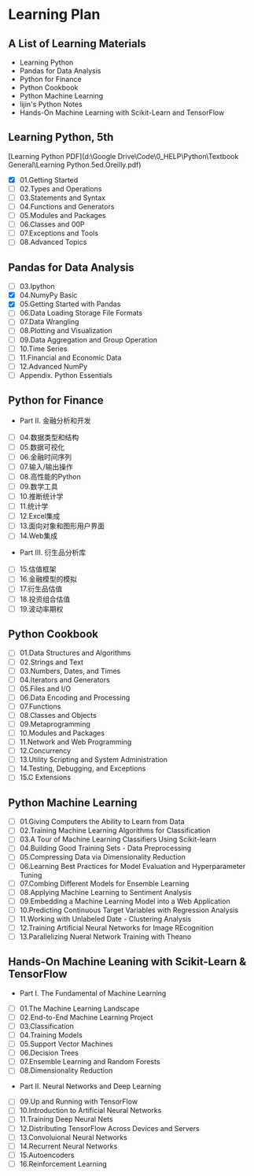 # Learning Plan

## A List of Learning Materials
- Learning Python
- Pandas for Data Analysis
- Python for Finance
- Python Cookbook
- Python Machine Learning
- lijin's Python Notes
- Hands-On Machine Learning with Scikit-Learn and TensorFlow


## Learning Python, 5th
[Learning Python PDF](d:\Google Drive\Code\0_HELP\Python\Textbook General\Learning Python.5ed.Oreilly.pdf)
- [x] 01.Getting Started
- [ ] 02.Types and Operations
- [ ] 03.Statements and Syntax
- [ ] 04.Functions and Generators
- [ ] 05.Modules and Packages
- [ ] 06.Classes and 00P
- [ ] 07.Exceptions and Tools
- [ ] 08.Advanced Topics

## Pandas for Data Analysis
- [ ] 03.Ipython
- [x] 04.NumyPy Basic
- [x] 05.Getting Started with Pandas
- [ ] 06.Data Loading Storage File Formats
- [ ] 07.Data Wrangling
- [ ] 08.Plotting and Visualization
- [ ] 09.Data Aggregation and Group Operation
- [ ] 10.Time Series
- [ ] 11.Financial and Economic Data
- [ ] 12.Advanced NumPy
- [ ] Appendix. Python Essentials

## Python for Finance
- Part II. 金融分析和开发
- [ ] 04.数据类型和结构
- [ ] 05.数据可视化
- [ ] 06.金融时间序列
- [ ] 07.输入/输出操作
- [ ] 08.高性能的Python
- [ ] 09.数学工具
- [ ] 10.推断统计学
- [ ] 11.统计学
- [ ] 12.Excel集成
- [ ] 13.面向对象和图形用户界面
- [ ] 14.Web集成
- Part III. 衍生品分析库
- [ ] 15.估值框架
- [ ] 16.金融模型的模拟
- [ ] 17.衍生品估值
- [ ] 18.投资组合估值
- [ ] 19.波动率期权

## Python Cookbook
- [ ] 01.Data Structures and Algorithms
- [ ] 02.Strings and Text
- [ ] 03.Numbers, Dates, and Times
- [ ] 04.Iterators and Generators
- [ ] 05.Files and I/O
- [ ] 06.Data Encoding and Processing
- [ ] 07.Functions
- [ ] 08.Classes and Objects
- [ ] 09.Metaprogramming
- [ ] 10.Modules and Packages
- [ ] 11.Network and Web Programming
- [ ] 12.Concurrency
- [ ] 13.Utility Scripting and System Administration
- [ ] 14.Testing, Debugging, and Exceptions
- [ ] 15.C Extensions

## Python Machine Learning
- [ ] 01.Giving Computers the Ability to Learn from Data
- [ ] 02.Training Machine Learning Algorithms for Classification
- [ ] 03.A Tour of Machine Learning Classifiers Using Scikit-learn
- [ ] 04.Building Good Training Sets - Data Preprocessing
- [ ] 05.Compressing Data via Dimensionality Reduction
- [ ] 06.Learning Best Practices for Model Evaluation and Hyperparameter Tuning
- [ ] 07.Combing Different Models for Ensemble Learning
- [ ] 08.Applying Machine Learning to Sentiment Analysis
- [ ] 09.Embedding a Machine Learning Model into a Web Application
- [ ] 10.Predicting Continuous Target Variables with Regression Analysis
- [ ] 11.Working with Unlabeled Date - Clustering Analysis
- [ ] 12.Training Artificial Neural Networks for Image REcognition
- [ ] 13.Parallelizing Nueral Network Training with Theano

## Hands-On Machine Leaning with Scikit-Learn & TensorFlow
- Part I. The Fundamental of Machine Learning
- [ ] 01.The Machine Learning Landscape
- [ ] 02.End-to-End Machine Learning Project
- [ ] 03.Classification
- [ ] 04.Training Models
- [ ] 05.Support Vector Machines
- [ ] 06.Decision Trees
- [ ] 07.Ensemble Learning and Random Forests
- [ ] 08.Dimensionality Reduction
- Part II. Neural Networks and Deep Learning
- [ ] 09.Up and Running with TensorFlow
- [ ] 10.Introduction to Artificial Neural Networks
- [ ] 11.Training Deep Neural Nets
- [ ] 12.Distributing TensorFlow Across Devices and Servers
- [ ] 13.Convoluional Neural Networks
- [ ] 14.Recurrent Neural Networks
- [ ] 15.Autoencoders
- [ ] 16.Reinforcement Learning